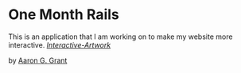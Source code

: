 # One Month Rails

This is an application that I am working on to make my website more interactive.
[*Interactive-Artwork*](http://interactive-artwork.com)

by [Aaron G. Grant](http://mattangriffel.com)